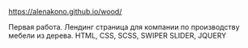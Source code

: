 https://alenakono.github.io/wood/

Первая работа.
Лендинг страница для компании по производству мебели из дерева.
HTML, CSS, SCSS, SWIPER SLIDER, JQUERY
